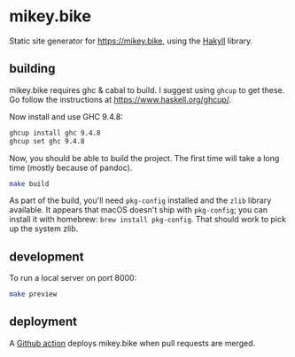 # mikey.bike

Static site generator for https://mikey.bike, using the [Hakyll][hakyll] library.

## building

mikey.bike requires ghc & cabal to build. I suggest using `ghcup` to
get these. Go follow the instructions at https://www.haskell.org/ghcup/.

Now install and use GHC 9.4.8:

```sh
ghcup install ghc 9.4.8
ghcup set ghc 9.4.8
```

Now, you should be able to build the project. The first time will take
a long time (mostly because of pandoc).

```sh
make build
```

As part of the build, you'll need `pkg-config` installed and the `zlib`
library available. It appears that macOS doesn't ship with `pkg-config`; you
can install it with homebrew: `brew install pkg-config`. That should work
to pick up the system zlib.

## development

To run a local server on port 8000:

```sh
make preview
```

## deployment

A [Github action][GA] deploys mikey.bike when pull requests are merged.

[hakyll]: https://github.com/jaspervdj/hakyll
[GA]: https://github.com/mjhoy/mikey.bike/blob/main/.github/workflows/deploy.yml
